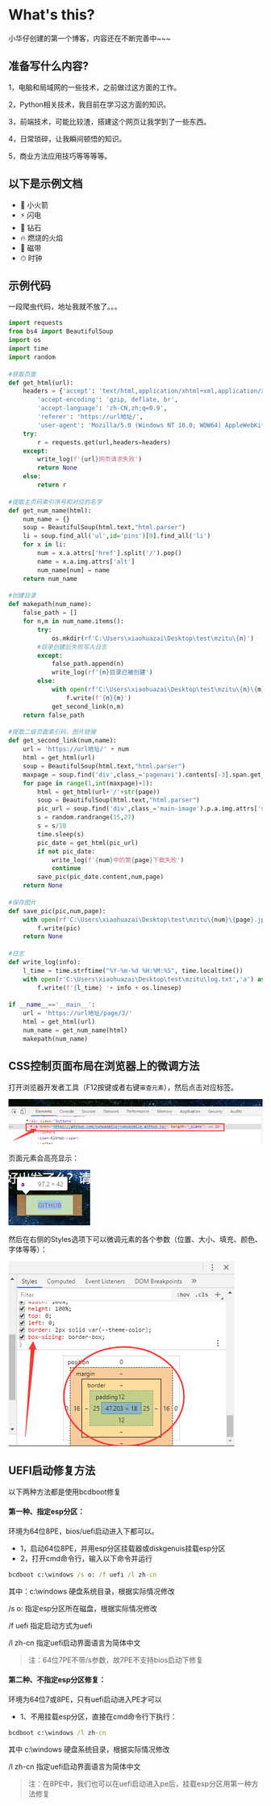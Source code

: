 # What's this?

小华仔创建的第一个博客，内容还在不断完善中~~~

## 准备写什么内容?

1，电脑和局域网的一些技术，之前做过这方面的工作。

2，Python相关技术，我目前在学习这方面的知识。

3，前端技术，可能比较渣，搭建这个网页让我学到了一些东西。

4，日常琐碎，让我瞬间顿悟的知识。

5，商业方法应用技巧等等等等。

## 以下是示例文档

- 🚀 小火箭
- ⚡️️ 闪电
- 💎 钻石
- 🔥 燃烧的火焰
- 📼 磁带
- ⏱ 时钟

## 示例代码

一段爬虫代码，地址我就不放了。。。

```python
import requests
from bs4 import BeautifulSoup
import os
import time
import random

#获取页面
def get_html(url):
    headers = {'accept': 'text/html,application/xhtml+xml,application/xml;q=0.9,image/webp,image/apng,*/*;q=0.8', 
        'accept-encoding': 'gzip, deflate, br', 
        'accept-language': 'zh-CN,zh;q=0.9', 
        'referer': 'https://url地址/', 
        'user-agent': 'Mozilla/5.0 (Windows NT 10.0; WOW64) AppleWebKit/537.36 (KHTML, like Gecko) Chrome/69.0.3497.100 Safari/537.36'}
    try:
        r = requests.get(url,headers=headers)
    except:
        write_log(f'{url}网页请求失败')
        return None
    else:
        return r

#提取主页码索引序号和对应的名字
def get_num_name(html):
    num_name = {}
    soup = BeautifulSoup(html.text,"html.parser")
    li = soup.find_all('ul',id='pins')[0].find_all('li')
    for x in li:
        num = x.a.attrs['href'].split('/').pop()
        name = x.a.img.attrs['alt']
        num_name[num] = name
    return num_name

#创建目录
def makepath(num_name):
    false_path = []
    for n,m in num_name.items():
        try:
            os.mkdir(rf'C:\Users\xiaohuazai\Desktop\test\mzitu\{n}')
        #目录创建后失败写入日志
        except:
            false_path.append(n)
            write_log(rf'{n}目录已被创建')
        else:
            with open(rf'C:\Users\xiaohuazai\Desktop\test\mzitu\{n}\{m}.txt','w') as f:
                f.write(f'{n}{m}')
            get_second_link(n,m)
    return false_path

#提取二级页面索引码，图片链接
def get_second_link(num,name):
    url = 'https://url地址/' + num
    html = get_html(url)
    soup = BeautifulSoup(html.text,"html.parser")
    maxpage = soup.find('div',class_='pagenavi').contents[-3].span.get_text()
    for page in range(1,int(maxpage)+1):
        html = get_html(url+'/'+str(page))
        soup = BeautifulSoup(html.text,"html.parser")
        pic_url = soup.find('div',class_='main-image').p.a.img.attrs['src']
        s = random.randrange(15,27)
        s = s/10
        time.sleep(s)
        pic_date = get_html(pic_url)
        if not pic_date:
            write_log(f'{num}中的第{page}下载失败')
            continue
        save_pic(pic_date.content,num,page)
    return None

#保存图片
def save_pic(pic,num,page):
    with open(rf'C:\Users\xiaohuazai\Desktop\test\mzitu\{num}\{page}.jpg','wb') as f:
        f.write(pic)
    return None

#日志
def write_log(info):
    l_time = time.strftime("%Y-%m-%d %H:%M:%S", time.localtime())
    with open(r'C:\Users\xiaohuazai\Desktop\test\mzitu\log.txt','a') as f:
        f.write(f'{l_time} '+ info + os.linesep)

if __name__=='__main__':
    url = 'https://url地址/page/3/'
    html = get_html(url)
    num_name = get_num_name(html)
    makepath(num_name)
```

## CSS控制页面布局在浏览器上的微调方法

打开浏览器开发者工具（F12按键或者右键`审查元素`），然后点击对应标签。

![click](/content_images/Click.png)

页面元素会高亮显示：

![highlight](/content_images/Highlight.png)

然后在右侧的Styles选项下可以微调元素的各个参数（位置、大小、填充、颜色、字体等等）：

![detail](/content_images/Detail.png)

## UEFI启动修复方法

以下两种方法都是使用bcdboot修复

#### 第一种、指定esp分区：
环境为64位8PE，bios/uefi启动进入下都可以。

* 1，启动64位8PE，并用esp分区挂载器或diskgenuis挂载esp分区
* 2，打开cmd命令行，输入以下命令并运行

```cmd
bcdboot c:\windows /s o: /f uefi /l zh-cn
```

其中：c:\windows 硬盘系统目录，根据实际情况修改

/s o: 指定esp分区所在磁盘，根据实际情况修改

/f uefi 指定启动方式为uefi

/l zh-cn 指定uefi启动界面语言为简体中文

> 注：64位7PE不带/s参数，故7PE不支持bios启动下修复

#### 第二种、不指定esp分区修复：

环境为64位7或8PE，只有uefi启动进入PE才可以

* 1、不用挂载esp分区，直接在cmd命令行下执行：

```cmd
bcdboot c:\windows /l zh-cn
```

其中 c:\windows 硬盘系统目录，根据实际情况修改

/l zh-cn 指定uefi启动界面语言为简体中文

> 注：在8PE中，我们也可以在uefi启动进入pe后，挂载esp分区用第一种方法修复

